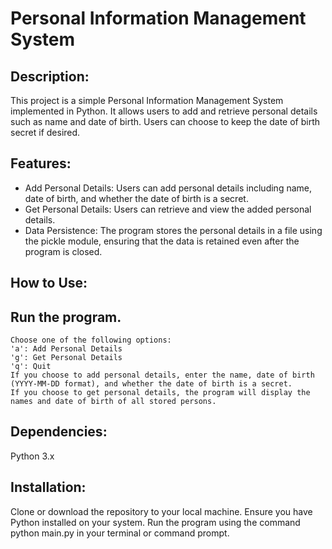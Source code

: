 
# Personal Information Management System

## Description:
This project is a simple Personal Information Management System implemented in Python. It allows users to add and retrieve personal details such as name and date of birth. Users can choose to keep the date of birth secret if desired.

## Features:

* Add Personal Details: Users can add personal details including name, date of birth, and whether the date of birth is a secret.
* Get Personal Details: Users can retrieve and view the added personal details.
* Data Persistence: The program stores the personal details in a file using the pickle module, ensuring that the data is retained even after the program is closed.

## How to Use:

## Run the program.
```
Choose one of the following options:
'a': Add Personal Details
'g': Get Personal Details
'q': Quit
If you choose to add personal details, enter the name, date of birth (YYYY-MM-DD format), and whether the date of birth is a secret.
If you choose to get personal details, the program will display the names and date of birth of all stored persons.
```
## Dependencies:

Python 3.x

## Installation:

Clone or download the repository to your local machine.
Ensure you have Python installed on your system.
Run the program using the command python main.py in your terminal or command prompt.
